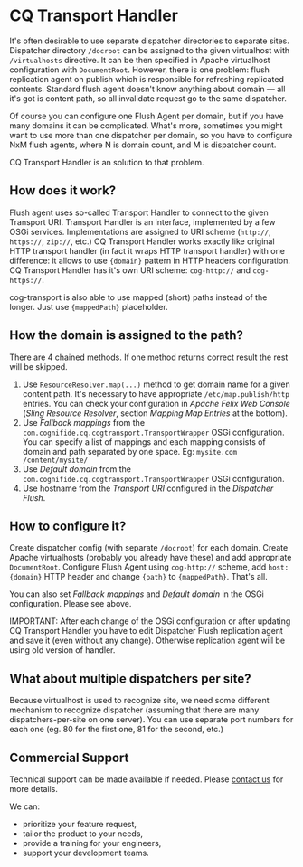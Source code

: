 CQ Transport Handler
===========================

It's often desirable to use separate dispatcher directories to separate sites. Dispatcher directory `/docroot` can be assigned to the given virtualhost with `/virtualhosts` directive. It can be then specified in Apache virtualhost configuration with `DocumentRoot`. However, there is one problem: flush replication agent on publish which is responsible for refreshing replicated contents. Standard flush agent doesn't know anything about domain — all it's got is content path, so all invalidate request go to the same dispatcher.

Of course you can configure one Flush Agent per domain, but if you have many domains it can be complicated. What's more, sometimes you might want to use more than one dispatcher per domain, so you have to configure NxM flush agents, where N is domain count, and M is dispatcher count.

CQ Transport Handler is an solution to that problem.

How does it work?
---------------------

Flush agent uses so-called Transport Handler to connect to the given Transport URI. Transport Handler is an interface, implemented by a few OSGi services. Implementations are assigned to URI scheme (`http://`, `https://`, `zip://`, etc.) CQ Transport Handler works exactly like original HTTP transport handler (in fact it wraps HTTP transport handler) with one difference: it allows to use `{domain}` pattern in HTTP headers configuration. CQ Transport Handler has it's own URI scheme: `cog-http://` and `cog-https://`.

cog-transport is also able to use mapped (short) paths instead of the longer. Just use `{mappedPath}` placeholder.

How the domain is assigned to the path?
-------------------------------------------

There are 4 chained methods. If one method returns correct result the rest will be skipped.

1. Use `ResourceResolver.map(...)` method to get domain name for a given content path. It's necessary to have appropriate `/etc/map.publish/http` entries. You can check your configuration in *Apache Felix Web Console* (*Sling Resource Resolver*, section *Mapping Map Entries* at the bottom).
2. Use *Fallback mappings* from the `com.cognifide.cq.cogtransport.TransportWrapper` OSGi configuration. You can specify a list of mappings and each mapping consists of domain and path separated by one space. Eg: `mysite.com /content/mysite/`
3. Use *Default domain* from the `com.cognifide.cq.cogtransport.TransportWrapper` OSGi configuration.
4. Use hostname from the *Transport URI* configured in the *Dispatcher Flush*.

How to configure it?
--------------------

Create dispatcher config (with separate `/docroot`) for each domain. Create Apache virtualhosts (probably you already have these) and add appropriate `DocumentRoot`. Configure Flush Agent using `cog-http://` scheme, add `host:{domain}` HTTP header and change `{path}` to `{mappedPath}`. That's all.

You can also set *Fallback mappings* and *Default domain* in the OSGi configuration. Please see above.

IMPORTANT: After each change of the OSGi configuration or after updating CQ Transport Handler you have to edit Dispatcher Flush replication agent and save it (even without any change). Otherwise replication agent will be using old version of handler.

What about multiple dispatchers per site?
-----------------------------------------

Because virtualhost is used to recognize site, we need some different mechanism to recognize dispatcher (assuming that there are many dispatchers-per-site on one server). You can use separate port numbers for each one (eg. 80 for the first one, 81 for the second, etc.)

Commercial Support
------------------

Technical support can be made available if needed. Please [contact us](https://www.cognifide.com/get-in-touch/) for more details.

We can:

* prioritize your feature request,
* tailor the product to your needs,
* provide a training for your engineers,
* support your development teams.
